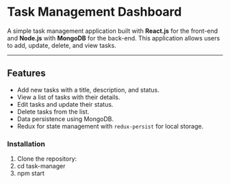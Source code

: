 # Task Management Dashboard

A simple task management application built with **React.js** for the front-end and **Node.js** with **MongoDB** for the back-end. This application allows users to add, update, delete, and view tasks.

---

## Features

- Add new tasks with a title, description, and status.
- View a list of tasks with their details.
- Edit tasks and update their status.
- Delete tasks from the list.
- Data persistence using MongoDB.
- Redux for state management with `redux-persist` for local storage.

### Installation
1. Clone the repository:
2. cd task-manager
3. npm start
